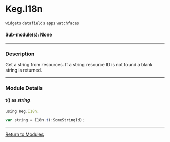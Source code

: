 # Keg.I18n

`widgets` `datafields` `apps` `watchfaces`

#### Sub-module(s): None

***

### Description

Get a string from resources. If a string resource ID is not found a blank string is returned.

***

### Module Details

#### t() as _string_

```js
using Keg.I18n;

var string = I18n.t(:SomeStringId);
```

***

[Return to Modules](../MODULES.md)
